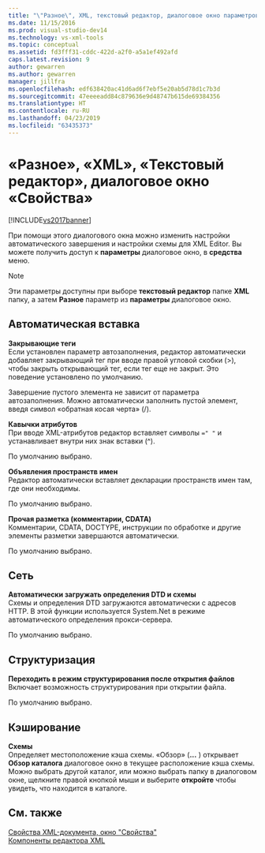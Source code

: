 ```yaml
---
title: "\"Разное\", XML, текстовый редактор, диалоговое окно параметров | Документация Майкрософт"
ms.date: 11/15/2016
ms.prod: visual-studio-dev14
ms.technology: vs-xml-tools
ms.topic: conceptual
ms.assetid: fd3fff31-cddc-422d-a2f0-a5a1ef492afd
caps.latest.revision: 9
author: gewarren
ms.author: gewarren
manager: jillfra
ms.openlocfilehash: edf638420ac41d6ad6f7ebf5e20ab5d78d1c7b3d
ms.sourcegitcommit: 47eeeeadd84c879636e9d48747b615de69384356
ms.translationtype: HT
ms.contentlocale: ru-RU
ms.lasthandoff: 04/23/2019
ms.locfileid: "63435373"
---
```

# <a name="miscellaneous-xml-text-editor-options-dialog-box"></a>«Разное», «XML», «Текстовый редактор», диалоговое окно «Свойства»
[!INCLUDE[vs2017banner](../includes/vs2017banner.md)]

При помощи этого диалогового окна можно изменить настройки автоматического завершения и настройки схемы для XML Editor. Вы можете получить доступ к **параметры** диалоговое окно, в **средства** меню.  
  
> [!NOTE]
> Эти параметры доступны при выборе **текстовый редактор** папке **XML** папку, а затем **Разное** параметр из **параметры** диалоговое окно.  
  
## <a name="auto-insert"></a>Автоматическая вставка  
 **Закрывающие теги**  
 Если установлен параметр автозаполнения, редактор автоматически добавляет закрывающий тег при вводе правой угловой скобки (>), чтобы закрыть открывающий тег, если тег еще не закрыт. Это поведение установлено по умолчанию.  
  
 Завершение пустого элемента не зависит от параметра автозаполнения. Можно автоматически заполнить пустой элемент, введя символ «обратная косая черта» (/).  
  
 **Кавычки атрибутов**  
 При вводе XML-атрибутов редактор вставляет символы `=" "` и устанавливает внутри них знак вставки (^).  
  
 По умолчанию выбрано.  
  
 **Объявления пространств имен**  
 Редактор автоматически вставляет декларации пространств имен там, где они необходимы.  
  
 По умолчанию выбрано.  
  
 **Прочая разметка (комментарии, CDATA)**  
 Комментарии, CDATA, DOCTYPE, инструкции по обработке и другие элементы разметки завершаются автоматически.  
  
 По умолчанию выбрано.  
  
## <a name="network"></a>Сеть  
 **Автоматически загружать определения DTD и схемы**  
 Схемы и определения DTD загружаются автоматически с адресов HTTP. В этой функции используется System.Net в режиме автоматического определения прокси-сервера.  
  
 По умолчанию выбрано.  
  
## <a name="outlining"></a>Структуризация  
 **Переходить в режим структурирования после открытия файлов**  
 Включает возможность структурирования при открытии файла.  
  
 По умолчанию выбрано.  
  
## <a name="caching"></a>Кэширование  
 **Схемы**  
 Определяет местоположение кэша схемы. «Обзор» (**...** ) открывает **Обзор каталога** диалоговое окно в текущее расположение кэша схемы. Можно выбрать другой каталог, или можно выбрать папку в диалоговом окне, щелкните правой кнопкой мыши и выберите **откройте** чтобы увидеть, что находится в каталоге.  
  
## <a name="see-also"></a>См. также  
 [Свойства XML-документа, окно "Свойства"](../xml-tools/xml-document-properties-properties-window.md)   
 [Компоненты редактора XML](../xml-tools/xml-editor-components.md)
